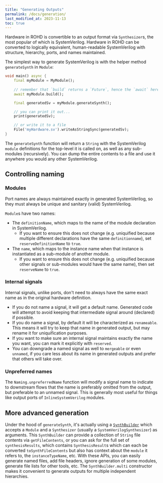 ```yaml
---
title: "Generating Outputs"
permalink: /docs/generation/
last_modified_at: 2023-11-13
toc: true
---
```


Hardware in ROHD is convertible to an output format via `Synthesizer`s, the most popular of which is SystemVerilog. Hardware in ROHD can be converted to logically equivalent, human-readable SystemVerilog with structure, hierarchy, ports, and names maintained.

The simplest way to generate SystemVerilog is with the helper method `generateSynth` in `Module`:

```dart
void main() async {
    final myModule = MyModule();
    
    // remember that `build` returns a `Future`, hence the `await` here
    await myModule.build();

    final generatedSv = myModule.generateSynth();

    // you can print it out...
    print(generatedSv);

    // or write it to a file
    File('myHardware.sv').writeAsStringSync(generatedSv);
}
```

The `generateSynth` function will return a `String` with the SystemVerilog `module` definitions for the top-level it is called on, as well as any sub-modules (recursively).  You can dump the entire contents to a file and use it anywhere you would any other SystemVerilog.

## Controlling naming

### Modules

Port names are always maintained exactly in generated SystemVerilog, so they must always be unique and sanitary (valid) SystemVerilog.

`Module`s have two names:

- The `definitionName`, which maps to the name of the module declaration in SystemVerilog.
  - If you want to ensure this does not change (e.g. uniquified because multiple different declarations have the same `definitionname`), set `reserveDefinitionName` to `true`.
- The `name`, which maps to the instance name when that instance is instantiated as a sub-module of another module.
  - If you want to ensure this does not change (e.g. uniquified because other signals or sub-modules would have the same name), then set `reserveName` to `true`.

### Internal signals

Internal signals, unlike ports, don't need to always have the same exact name as in the original hardware definition.

- If you do not name a signal, it will get a default name.  Generated code will attempt to avoid keeping that intermediate signal around (declared) if possible.
- If you do name a signal, by default it will be characterized as `renameable`.  This means it will try to keep that name in generated output, but may rename it for uniquification purposes.
- If you want to make sure an internal signal maintains exactly the name you want, you can mark it explicitly with `reserved`.
- You can downgrade a named signal as well to `mergeable` or even `unnamed`, if you care less about its name in generated outputs and prefer that others will take over.

### Unpreferred names

The `Naming.unpreferredName` function will modify a signal name to indicate to downstream flows that the name is preferably omitted from the output, but preferable to an unnamed signal. This is generally most useful for things like output ports of `InlineSystemVerilog` modules.

## More advanced generation

Under the hood of `generateSynth`, it's actually using a [`SynthBuilder`](https://intel.github.io/rohd/rohd/SynthBuilder-class.html) which accepts a `Module` and a `Synthesizer` (usually a `SystemVerilogSynthesizer`) as arguments. This `SynthBuilder` can provide a collection of `String` file contents via `getFileContents`, or you can ask for the full set of `synthesisResults`, which contains `SynthesisResult`s which can each be converted `toSynthFileContents` but also has context about the `module` it refers to, the `instanceTypeName`, etc. With these APIs, you can easily generate named files, add file headers, ignore generation of some modules, generate file lists for other tools, etc. The `SynthBuilder.multi` constructor makes it convenient to generate outputs for multiple independent hierarchies.
